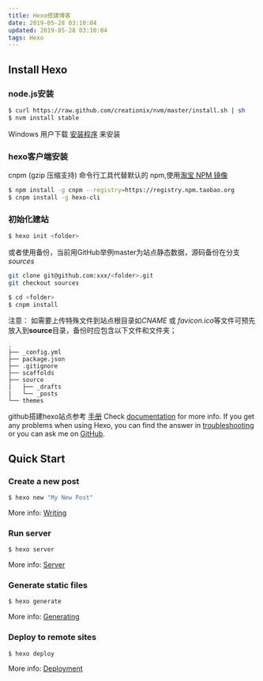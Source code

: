 ```yaml
---
title: Hexo搭建博客
date: 2019-05-28 03:10:04
updated: 2019-05-28 03:10:04
tags: Hexo
---
```

## Install Hexo

### node.js安装
```bash
$ curl https://raw.github.com/creationix/nvm/master/install.sh | sh
$ nvm install stable
```
Windows 用户下载 [安装程序](http://nodejs.org/) 来安装

### hexo客户端安装
 cnpm (gzip 压缩支持) 命令行工具代替默认的 npm,使用[淘宝 NPM 镜像](https://npm.taobao.org/)

```bash
$ npm install -g cnpm --registry=https://registry.npm.taobao.org
$ cnpm install -g hexo-cli
```

### 初始化建站

``` bash
$ hexo init <folder>
```
或者使用备份，当前用GitHub举例master为站点静态数据，源码备份在分支 _sources_
``` bash
git clone git@github.com:xxx/<folder>.git
git checkout sources
```

``` bash
$ cd <folder>
$ cnpm install
```

注意： 如需要上传特殊文件到站点根目录如*CNAME* 或 *favicon.ico*等文件可预先放入到**source**目录，备份时应包含以下文件和文件夹；
```
.
├── _config.yml
├── package.json
├── .gitignore
├── scaffolds
├── source
|   ├── _drafts
|   └── _posts
└── themes
```

github搭建hexo站点参考
[手册](https://hexo.io/zh-cn/docs/generating)
Check [documentation](https://hexo.io/zh-cn/docs/) for more info. If you get any problems when using Hexo, you can find the answer in [troubleshooting](https://hexo.io/zh-cn/docs/troubleshooting.html) or you can ask me on [GitHub](https://github.com/hexojs/hexo/issues).

## Quick Start

### Create a new post

``` bash
$ hexo new "My New Post"
```

More info: [Writing](https://hexo.io/zh-cn/docs/writing.html)

### Run server

``` bash
$ hexo server
```

More info: [Server](https://hexo.io/zh-cn/docs/server.html)

### Generate static files

``` bash
$ hexo generate
```

More info: [Generating](https://hexo.io/zh-cn/docs/generating.html)

### Deploy to remote sites

``` bash
$ hexo deploy
```

More info: [Deployment](https://hexo.io/zh-cn/docs/deployment.html)
